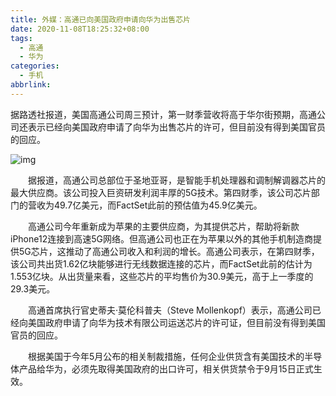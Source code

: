 ```yaml
---
title: 外媒：高通已向美国政府申请向华为出售芯片
date: 2020-11-08T18:25:32+08:00
tags:
  - 高通
  - 华为
categories:
  - 手机
abbrlink:
---
```


据路透社报道，美国高通公司周三预计，第一财季营收将高于华尔街预期，高通公司还表示已经向美国政府申请了向华为出售芯片的许可，但目前没有得到美国官员的回应。

![img](https://cdn.jsdelivr.net/gh/yakeing/Documentation@main/Hexo/images/2cd5-kcpxnwv5258442.jpg)

　　据报道，高通公司总部位于圣地亚哥，是智能手机处理器和调制解调器芯片的最大供应商。该公司投入巨资研发利润丰厚的5G技术。第四财季，该公司芯片部门的营收为49.7亿美元，而FactSet此前的预估值为45.9亿美元。

　　高通公司今年重新成为苹果的主要供应商，为其提供芯片，帮助将新款iPhone12连接到高速5G网络。但高通公司也正在为苹果以外的其他手机制造商提供5G芯片，这推动了高通公司收入和利润的增长。高通公司表示，在第四财季，该公司共出货1.62亿块能够进行无线数据连接的芯片，而FactSet此前的估计为1.553亿块。从出货量来看，这些芯片的平均售价为30.9美元，高于上一季度的29.3美元。

　　高通首席执行官史蒂夫·莫伦科普夫（Steve Mollenkopf）表示，高通公司已经向美国政府申请了向华为技术有限公司运送芯片的许可证，但目前没有得到美国官员的回应。

　　根据美国于今年5月公布的相关制裁措施，任何企业供货含有美国技术的半导体产品给华为，必须先取得美国政府的出口许可，相关供货禁令于9月15日正式生效。